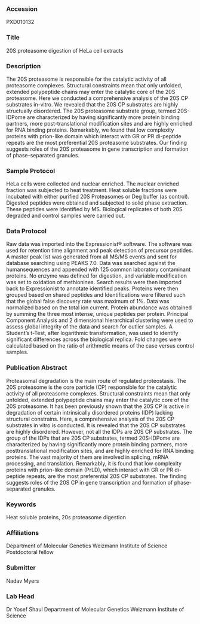 ### Accession
PXD010132

### Title
20S proteasome digestion of HeLa cell extracts

### Description
The 20S proteasome is responsible for the catalytic activity of all proteasome complexes. Structural constraints mean that only unfolded, extended polypeptide chains may enter the catalytic core of the 20S proteasome. Here we conducted a comprehensive analysis of the 20S CP substrates in-vitro. We revealed that the 20S CP substrates are highly structually disordered. The 20S proteasome substrate group, termed 20S-IDPome are characterized by having significantly more protein binding partners, more post-translational modification sites and are highly enriched for RNA binding proteins. Remarkably, we found that low complexity proteins with prion-like domain which interact with GR or PR di-peptide repeats are the most preferential 20S proteasome substrates. Our finding suggests roles of the 20S proteasome in gene transcription and formation of phase-separated granules.

### Sample Protocol
HeLa cells were collected and nuclear enriched. The nuclear enriched fraction was subjected to heat treatment. Heat soluble fractions were incubated with either purified 20S Proteasomes or Deg buffer (as control). Digested peptides were obtained and subjected to solid phase extraction. These peptides were identified by MS. Biological replicates of both 20S degraded and control samples were carried out.

### Data Protocol
Raw data was imported into the Expressionist® software. The software was used for retention time alignment and peak detection of precursor peptides. A master peak list was generated from all MS/MS events and sent for database searching using PEAKS 7.0. Data was searched against the humansequences and appended with 125 common laboratory contaminant proteins. No enzyme was defined for digestion, and variable modification was set to oxidation of methionines. Search results were then imported back to Expressionist to annotate identified peaks. Proteins were then grouped based on shared peptides and Identifications were filtered such that the global false discovery rate was maximum of 1%. Data was normalized based on the total ion current. Protein abundance was obtained by summing the three most intense, unique peptides per protein. Principal Component Analysis and 2 dimensional hierarchical clustering were used to assess global integrity of the data and search for outlier samples. A Student’s t-Test, after logarithmic transformation, was used to identify significant differences across the biological replica. Fold changes were calculated based on the ratio of arithmetic means of the case versus control samples.

### Publication Abstract
Proteasomal degradation is the main route of regulated proteostasis. The 20S proteasome is the core particle (CP) responsible for the catalytic activity of all proteasome complexes. Structural constraints mean that only unfolded, extended polypeptide chains may enter the catalytic core of the 20S proteasome. It has been previously shown that the 20S CP is active in degradation of certain intrinsically disordered proteins (IDP) lacking structural constrains. Here, a comprehensive analysis of the 20S CP substrates in vitro is conducted. It is revealed that the 20S CP substrates are highly disordered. However, not all the IDPs are 20S CP substrates. The group of the IDPs that are 20S CP substrates, termed 20S-IDPome are characterized by having significantly more protein binding partners, more posttranslational modification sites, and are highly enriched for RNA binding proteins. The vast majority of them are involved in splicing, mRNA processing, and translation. Remarkably, it is found that low complexity proteins with prion-like domain (PrLD), which interact with GR or PR di-peptide repeats, are the most preferential 20S CP substrates. The finding suggests roles of the 20S CP in gene transcription and formation of phase-separated granules.

### Keywords
Heat soluble proteins, 20s proteasome digestion

### Affiliations
Department of Molecular Genetics Weizmann Institute of Science
Postdoctoral fellow

### Submitter
Nadav Myers

### Lab Head
Dr Yosef Shaul
Department of Molecular Genetics Weizmann Institute of Science


